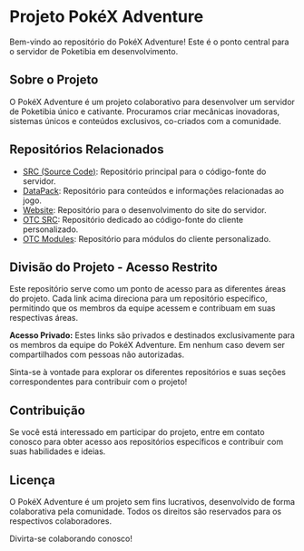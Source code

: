 # Projeto PokéX Adventure

Bem-vindo ao repositório do PokéX Adventure! Este é o ponto central para o servidor de Poketibia em desenvolvimento.

## Sobre o Projeto

O PokéX Adventure é um projeto colaborativo para desenvolver um servidor de Poketibia único e cativante. Procuramos criar mecânicas inovadoras, sistemas únicos e conteúdos exclusivos, co-criados com a comunidade.

## Repositórios Relacionados

- [SRC (Source Code)](link_para_o_repositorio_SRC): Repositório principal para o código-fonte do servidor.
- [DataPack](link_para_o_repositorio_DataPack): Repositório para conteúdos e informações relacionadas ao jogo.
- [Website](link_para_o_repositorio_Website): Repositório para o desenvolvimento do site do servidor.
- [OTC SRC](link_para_o_repositorio_OTC_SRC): Repositório dedicado ao código-fonte do cliente personalizado.
- [OTC Modules](link_para_o_repositorio_OTC_Modules): Repositório para módulos do cliente personalizado.

## Divisão do Projeto - Acesso Restrito

Este repositório serve como um ponto de acesso para as diferentes áreas do projeto. Cada link acima direciona para um repositório específico, permitindo que os membros da equipe acessem e contribuam em suas respectivas áreas.

**Acesso Privado:** Estes links são privados e destinados exclusivamente para os membros da equipe do PokéX Adventure. Em nenhum caso devem ser compartilhados com pessoas não autorizadas.

Sinta-se à vontade para explorar os diferentes repositórios e suas seções correspondentes para contribuir com o projeto!

## Contribuição

Se você está interessado em participar do projeto, entre em contato conosco para obter acesso aos repositórios específicos e contribuir com suas habilidades e ideias.

## Licença

O PokéX Adventure é um projeto sem fins lucrativos, desenvolvido de forma colaborativa pela comunidade. Todos os direitos são reservados para os respectivos colaboradores.

Divirta-se colaborando conosco!
